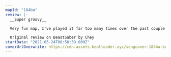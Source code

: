```yaml
---
mapId: "184ba"
review: |-
  __Super groovy__

  Very fun map, I've played it far too many times over the past couple days lmao. The flow is great and it's well formatted. I about cried when I saw the little tiny tan characters pop up. You can tell the mappers worked hard. My current fav

  Original review on BeastSaber by Chey
startDate: "2021-05-24T08:50:39.000Z"
coverUrlOverwrite: https://cdn.assets.beatleader.xyz/songcover-184ba-butter.jpg
---
```

